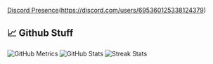[Discord Presence](https://lanyard-profile-readme.vercel.app/api/695360125338124379
                            )(https://discord.com/users/695360125338124379)



## 📈 Github Stuff

![GitHub Metrics](https://metrics.lecoq.io/Tree642)
![GitHub Stats](https://github-readme-stats.vercel.app/api?username=Tree642&show_icons=true&locale=en)
![Streak Stats](https://github-readme-streak-stats.herokuapp.com/?user=Tree642)
